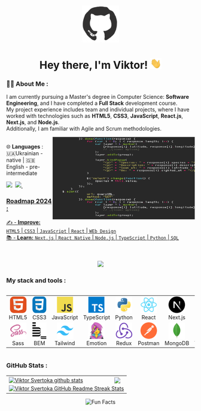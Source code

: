 <div id="header" align="center">

<img src="./assets/github.gif" width="100"/>

<h1>
Hey there, I'm Viktor!
<img src="./assets/giphy.gif" width="30px" alt="GIF">
</h1>

</div>
  
### 👨‍💻 About Me :
I am currently pursuing a Master's degree in Computer Science: **Software Engineering**, and I have completed a **Full Stack** development course. <br> 
My project experience includes team and individual projects, where I have worked with technologies such as **HTML5**, **CSS3**, **JavaScript**, **React.js**, **Next.js**, and **Node.js**. <br>
Additionally, I am familiar with Agile and Scrum methodologies. <br>

<img align="right" src="./assets/code.gif" width="380" height="220"><br>
🌐 **Languages** :
🇺🇦Ukrainian - native | 🇬🇧English - pre-intermediate

 <div>
   <a href="https://www.behance.net/viktorsvertoka" target="_blank"><img src="https://img.shields.io/badge/-Behance-blue?style=for-the-badge&logo=behance&logoColor=white" target="_blank"></a>&nbsp;
   <a href="https://www.codewars.com/users/ViktorSvertoka"><img src="https://www.codewars.com/users/ViktorSvertoka/badges/small">&nbsp;
 </div>

### Roadmap 2024 :

✍️ - **Improve:** `HTML5` | `CSS3` | `JavaScript` | `React` | `WEb Design` <br>
📚 - **Learn:** `Next.js` | `React Native` | `Node.js` | `TypeScript` | `Python` | `SQL` <br>

<br>
<br>

<div align="center">
<a href="https://u8views.com/github/ViktorSvertoka"><img src="https://u8views.com/api/v1/github/profiles/115661003/views/day-week-month-total-count.svg"></a>
</div>

### My stack and tools :

<div style="display: flex; align-items: flex-start; align: center">
<table align="center">
  <tr>
     <td align="center"  width="80">
         <img src="./images/html5.svg" title="HTML5" alt="HTML5" width="44" height="44"/>
      <br>HTML5
    </td>
    <td align="center" width="80">
        <img src="./images/css3-original.svg"  title="CSS3" alt="CSS3" width="44" height="44"/>
      <br>CSS3
    </td>
<td align="center" width="80">
         <img src="./images/javascript-original.svg"  title="JS" alt="JS" width="44" height="44"/>
      <br>JavaScript
    </td>
    <td align="center" width="80">
        <img src="./images/typescript-original.svg"  title="TS" alt="TS" width="44" height="44"/>
      <br>TypeScript
    </td>
    <td align="center" width="80">
        <img src="./images/python-original.svg"  title="Python" alt="Python" width="44" height="44"/>
      <br>Python
    </td>
    <td align="center" width="80">
        <img src="./images/react-original.svg"  title="React" alt="React" width="44" height="44"/>
      <br>React
    </td>
    <td align="center" width="80">
        <img src="./images/nextjs-original.svg" title="Next.js" alt="Next.js" width="44" height="44"/>
      <br>Next.js
    </td>
    <td align="center" width="80">
      <img src="./images/nodejs-original.svg"  title="Node.js" alt="Node.js" width="44" height="44"/>
      <br>Node.js
    </td>
        <td align="center" width="80">
       <img src="./images/sql-original.svg" title="SQL" alt="SQL" width="44" height="44"/>
      <br>SQL
      </td>
    <td align="center" width="80">
        <img src="./images/git-original.svg" title="Git" alt="Git" width="44" height="44"/>
      <br>Git
    </td>
  </tr>
    <td align="center" width="80">
        <img src="./images/sass-original.svg" title="Sass" alt="Sass" width="44" height="44"/>
      <br>Sass
    </td>
    <td align="center" width="80"> 
        <img src="./images/bem-original.svg" title="Bem" alt="Bem" width="44" height="44"/>
      <br>BEM
    </td>
    <td align="center"  width="80">
        <img src="./images/tailwindcss-original.svg" title="Tailwind" alt="Tailwind" width="44" height="44"/>
      <br>Tailwind
    </td>
    <td align="center" width="80">
        <img src="./images/emotion-original.png" title="Emotion" alt="Emotion" width="44" height="44"/>
      <br>Emotion
    </td>
    <td align="center" width="80">
        <img src="./images/redux-original.svg"  title="Redux" alt="Redux" width="44" height="44"/>
      <br>Redux
    </td>
      <td align="center" width="80">
        <img src="./images/postman-original.svg" title="Postman" alt="Postman" width="44" height="44"/>
      <br>Postman
    </td>
      </td>
      <td align="center" width="80">
        <img src="./images/mongodb-original.svg" title="MongoDB" alt="MongoDB" width="44" height="44"/>
      <br>MongoDB
     </td>
  <td align="center" width="80">
        <img src="./images/vscode-original.svg" title="Visual Studio Code" alt="Visual Studio Code" width="44" height="44"/>
      <br>VSCode
     </td>
  <td align="center" width="80">
        <img src="./images/figma-original.svg" title="Figma" alt="Figma" width="44" height="44"/>
      <br>Figma
     </td>
  <td align="center" width="80">
        <img src="./images/photoshop-original.png" title="PhotoShop" alt="PhotoShop" width="44" height="44"/>
      <br>PhotoShop
     </td>
</table>
</div>

### GitHub Stats :

<table align="center">
  <tr>
  <td>
   <a href="https://github.com/ViktorSvertoka/github-readme-stats"><img align="center" src="https://github-readme-stats.vercel.app/api?username=ViktorSvertoka&show_icons=true&include_all_commits=true&theme=buefy&hide_border=true" alt="Viktor Svertoka github stats" /></a>
  </td>
  <td>
  <a href="https://github.com/ViktorSvertoka/github-readme-stats"><img align="center" src="https://github-readme-stats.vercel.app/api/top-langs/?username=ViktorSvertoka&layout=compact&theme=buefy&hide_border=true" /></a>
  </td>
  </tr>
  <tr>
  <td colspan=2 align="center">
  <a href="https://git.io/streak-stats"> <img src="http://github-readme-streak-stats.herokuapp.com?user=ViktorSvertoka&hide_border=true&background=f6f8fa&currStreakLabel=000000&date_format=j%20M%5B%20Y%5D" alt="Viktor Svertoka GitHub Readme Streak Stats" /> </a>
  </td>
  </tr>
</table>

  <div align=center> 
   <img src="https://readme-typing-svg.herokuapp.com?color=%2336BCF7&size=30&center=true&vCenter=true&width=1000&height=50&lines=Fun+Facts:+;I+use+a+technique+called+rubber+duck+debugging+;" alt="Fun Facts" /> 
  </div>
